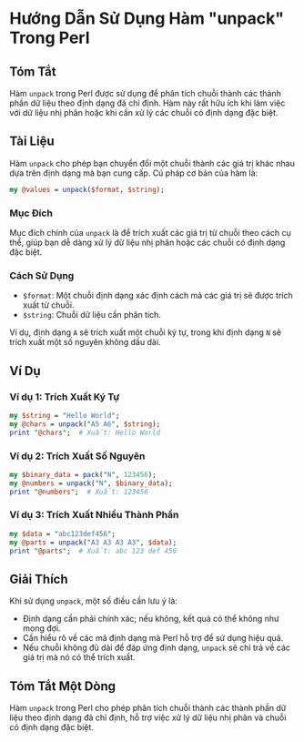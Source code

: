 <!--
Meta Description: # Hướng Dẫn Sử Dụng Hàm "unpack" Trong Perl ## Tóm Tắt Hàm `unpack` trong Perl được sử dụng để phân tích chuỗi thành các thành phần dữ liệu theo định ...
Meta Keywords: định, chuỗi, dạng, unpack, xuất
-->

# Hướng Dẫn Sử Dụng Hàm "unpack" Trong Perl

## Tóm Tắt
Hàm `unpack` trong Perl được sử dụng để phân tích chuỗi thành các thành phần dữ liệu theo định dạng đã chỉ định. Hàm này rất hữu ích khi làm việc với dữ liệu nhị phân hoặc khi cần xử lý các chuỗi có định dạng đặc biệt.

## Tài Liệu
Hàm `unpack` cho phép bạn chuyển đổi một chuỗi thành các giá trị khác nhau dựa trên định dạng mà bạn cung cấp. Cú pháp cơ bản của hàm là:

```perl
my @values = unpack($format, $string);
```

### Mục Đích
Mục đích chính của `unpack` là để trích xuất các giá trị từ chuỗi theo cách cụ thể, giúp bạn dễ dàng xử lý dữ liệu nhị phân hoặc các chuỗi có định dạng đặc biệt.

### Cách Sử Dụng
- `$format`: Một chuỗi định dạng xác định cách mà các giá trị sẽ được trích xuất từ chuỗi.
- `$string`: Chuỗi dữ liệu cần phân tích.

Ví dụ, định dạng `A` sẽ trích xuất một chuỗi ký tự, trong khi định dạng `N` sẽ trích xuất một số nguyên không dấu dài.

## Ví Dụ
### Ví dụ 1: Trích Xuất Ký Tự
```perl
my $string = "Hello World";
my @chars = unpack("A5 A6", $string);
print "@chars";  # Xuất: Hello World
```

### Ví dụ 2: Trích Xuất Số Nguyên
```perl
my $binary_data = pack("N", 123456);
my @numbers = unpack("N", $binary_data);
print "@numbers";  # Xuất: 123456
```

### Ví dụ 3: Trích Xuất Nhiều Thành Phần
```perl
my $data = "abc123def456";
my @parts = unpack("A3 A3 A3 A3", $data);
print "@parts";  # Xuất: abc 123 def 456
```

## Giải Thích
Khi sử dụng `unpack`, một số điều cần lưu ý là:
- Định dạng cần phải chính xác; nếu không, kết quả có thể không như mong đợi.
- Cần hiểu rõ về các mã định dạng mà Perl hỗ trợ để sử dụng hiệu quả.
- Nếu chuỗi không đủ dài để đáp ứng định dạng, `unpack` sẽ chỉ trả về các giá trị mà nó có thể trích xuất.

## Tóm Tắt Một Dòng
Hàm `unpack` trong Perl cho phép phân tích chuỗi thành các thành phần dữ liệu theo định dạng đã chỉ định, hỗ trợ việc xử lý dữ liệu nhị phân và chuỗi có định dạng đặc biệt.
